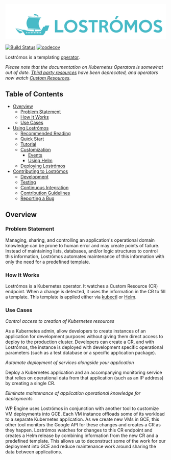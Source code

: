 ![Lostrómos logo](docs/images/logo.png)

[![Build Status](https://travis-ci.org/wpengine/lostromos.svg?branch=master)](https://travis-ci.org/wpengine/lostromos)
[![codecov](https://codecov.io/gh/wpengine/lostromos/branch/master/graph/badge.svg)](https://codecov.io/gh/wpengine/lostromos)

Lostrómos is a templating [operator](https://coreos.com/blog/introducing-operators.html).

*Please note that the documentation on Kubernetes Operators is somewhat out of date. [Third party resources](https://kubernetes.io/docs/tasks/access-kubernetes-api/extend-api-third-party-resource/) have been deprecated, and operators now watch [Custom Resources](https://kubernetes.io/docs/concepts/api-extension/custom-resources/).*

## <a name="toc"></a>Table of Contents

* [Overview](#Overview)
  * [Problem Statement](#Problem-Statement)
  * [How It Works](#How-It-Works)
  * [Use Cases](#Use-Cases)
* [Using Lostrómos](docs/usinglostromos.md#usinglostromos)
  * [Recommended Reading](docs/usinglostromos.md#reading)
  * [Quick Start](docs/usinglostromos.md#quickstart)
  * [Tutorial](docs/usinglostromos.md#tutorial)
  * [Customization](docs/usinglostromos.md#customization)
  	* [Events](docs/events.md)
  	* [Using Helm](docs/helm.md)
  * [Deploying Lostrómos](docs/usinglostromos.md#deployment)
* [Contributing to Lostrómos](docs/development.md#contributing)
	* [Development](docs/development.md#-a-name-development-a-development)
	* [Testing](docs/development.md#-a-name-testing-a-testing)
	* [Continuous Integration](docs/development.md#ci)
	* [Contribution Guidelines](CONTRIBUTING.md)
	* [Reporting a Bug](CONTRIBUTING.md#bugs)

## Overview
### Problem Statement

Managing, sharing, and controlling an application's operational domain knowledge can be prone to human error and may create points of failure. Instead of maintaining lists, databases, and/or logic structures to control this information, Lostrómos automates maintenance of this information with only the need for a predefined template.

### How It Works

Lostrómos is a Kubernetes operator. It watches a Custom Resource (CR) endpoint. When a change is detected, it uses the information in the CR to fill a template. This template is applied either via [kubectl](https://kubernetes.io/docs/user-guide/kubectl-overview/) or [Helm](https://docs.helm.sh/).

### Use Cases
*Control access to creation of Kubernetes resources*

As a Kubernetes admin, allow developers to create instances of an application for development purposes without giving them direct access to deploy to the production cluster. Developers can create a CR, and with Lostrómos, the instance is deployed with development specific operational parameters (such as a test database or a specific application package).

*Automate deployment of services alongside your application*

Deploy a Kubernetes application and an accompanying monitoring service that relies on operational data from that application (such as an IP address) by creating a single CR.

*Eliminate maintenance of application operational knowledge for deployments*

WP Engine uses Lostrómos in conjunction with another tool to customize VM deployments into GCE. Each VM instance offloads some of its workload to a separate Kubernetes application. As we create new VMs in GCE, this other tool monitors the Google API for these changes and creates a CR as they happen. Lostrómos watches for changes to this CR endpoint and creates a Helm release by combining information from the new CR and a predefined template. This allows us to deconstruct some of the work for our deployment into GCE and reduce maintenance work around sharing the data between applications.
